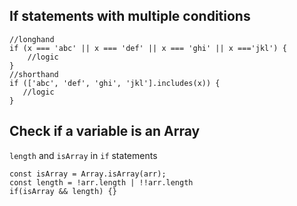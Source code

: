 ## If statements with multiple conditions

```
//longhand
if (x === 'abc' || x === 'def' || x === 'ghi' || x ==='jkl') {
    //logic
}
//shorthand
if (['abc', 'def', 'ghi', 'jkl'].includes(x)) {
   //logic
}
```

## Check if a variable is an Array

`length` and `isArray` in `if` statements

```
const isArray = Array.isArray(arr);
const length = !arr.length | !!arr.length
if(isArray && length) {}
```